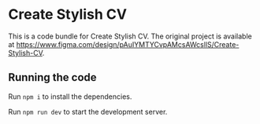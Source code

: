 
  # Create Stylish CV

  This is a code bundle for Create Stylish CV. The original project is available at https://www.figma.com/design/pAuIYMTYCvpAMcsAWcsllS/Create-Stylish-CV.

  ## Running the code

  Run `npm i` to install the dependencies.

  Run `npm run dev` to start the development server.
  